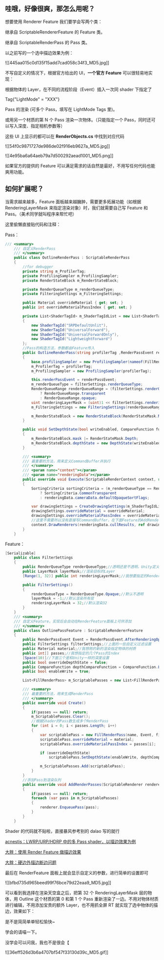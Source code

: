 

## 哇哦，好像很爽，那怎么用呢？

想要使用 Renderer Feature 我们要学会写两个类：

继承自 ScriptableRendererFeature 的 Feature 类。

继承自 ScriptableRenderPass 的 Pass 类。

以之前写的一个选中描边效果为例：

![[445aa015c0d135f15add7cad058c34f3_MD5.jpg]]


不写自定义的情况下，根据官方给出的 UI，**一个官方 Feature** 可以很轻易地实现：

根据物体的 Layer，在不同的流程阶段（Event）插入一次同 shader 下指定了

Tag{"LightMode" = "XXX"}

Pass 的渲染 (可多个 Pass，填写在 LightMode Tags 里)。

或用另一个材质的第 N 个 Pass 渲染一次物体。（只能指定一个 Pass，同时还可以写入深度、指定相机参数等）

这些 UI 上显示的都可以在 **RenderObjects.cs** 中找到对应代码

![[54f0c9871727de986de02f916eb9627a_MD5.jpg]]

![[4e95ba6a64aeb79a7d500292aead1001_MD5.png]]

如果官方的提供的 Feature 可以满足需求的话自然是最好，不用写任何代码也能爽用功能。

## 如何扩展呢？

当需求越来越多，Feature 面板越来越臃肿，需要更多拓展功能（如根据 RenderingLayerMask 来指定渲染对象）时，我们就需要自己写 Feature 和 Pass。（美术同学就叫程序来帮忙吧）

这里偷懒直接贴代码和注释：

Pass：

```cs
/// <summary>
    /// 自定义RenderPass
    /// </summary>
    public class OutlineRenderPass : ScriptableRenderPass
    {
        //for debugger
        private string m_ProfilerTag;
        private ProfilingSampler m_ProfilingSampler;
        private RenderStateBlock m_RenderStateBlock;

        private RenderQueueType m_renderQueueType;
        private FilteringSettings m_FilteringSettings;

        public Material overrideMaterial { get; set; }
        public int overrideMaterialPassIndex { get; set; }

        private List<ShaderTagId> m_ShaderTagIdList = new List<ShaderTagId>()
        {
            new ShaderTagId("SRPDefaultUnlit"),
            new ShaderTagId("UniversalForward"),
            new ShaderTagId("UniversalForwardOnly"),
            new ShaderTagId("LightweightForward")
        };
        //Pass的构造方法，参数都由Feature传入
        public OutlineRenderPass(string profilerTag ,RenderPassEvent renderPassEvent,FilterSettings filterSettings)
        {
            base.profilingSampler = new ProfilingSampler(nameof(FillRenderPass));
            m_ProfilerTag = profilerTag;
            m_ProfilingSampler = new ProfilingSampler(profilerTag);

            this.renderPassEvent = renderPassEvent;
            m_renderQueueType = filterSettings.renderQueueType;
            RenderQueueRange renderQueueRange = (filterSettings.renderQueueType == RenderQueueType.Transparent)
                ? RenderQueueRange.transparent
                : RenderQueueRange.opaque;
            uint renderingLayerMask = (uint)1 << filterSettings.renderingLayerMask - 1;
            m_FilteringSettings = new FilteringSettings(renderQueueRange, filterSettings.layerMask, renderingLayerMask);

            m_RenderStateBlock = new RenderStateBlock(RenderStateMask.Nothing);
        }

        public void SetDepthState(bool writeEnabled, CompareFunction function = CompareFunction.Less)
        {
            m_RenderStateBlock.mask |= RenderStateMask.Depth;
            m_RenderStateBlock.depthState = new DepthState(writeEnabled, function);
        }

        /// <summary>
        /// 最重要的方法，用来定义CommandBuffer并执行
        /// </summary>
        /// <param name="context"></param>
        /// <param name="renderingData"></param>
        public override void Execute(ScriptableRenderContext context, ref RenderingData renderingData)
        {
            SortingCriteria sortingCriteria = (m_renderQueueType == RenderQueueType.Transparent)
                ? SortingCriteria.CommonTransparent
                : renderingData.cameraData.defaultOpaqueSortFlags;

            var drawingSettings = CreateDrawingSettings(m_ShaderTagIdList, ref renderingData, sortingCriteria);
            drawingSettings.overrideMaterial = overrideMaterial;
            drawingSettings.overrideMaterialPassIndex = overrideMaterialPassIndex;
            //这里不需要所以没有直接写CommandBuffer，在下面Feature的AddRenderPasses加入了渲染队列，底层还是CB
            context.DrawRenderers(renderingData.cullResults, ref drawingSettings, ref m_FilteringSettings);
        }
    }
```

Feature：

```cs
[Serializable]
    public class FilterSettings
    {
        public RenderQueueType renderQueueType;//透明还是不透明，Unity定义的enum
        public LayerMask layerMask;//渲染目标的Layer
        [Range(1, 32)] public int renderingLayerMask;//我想要指定的RenderingLayerMask

        public FilterSettings()
        {
            renderQueueType = RenderQueueType.Opaque;//默认不透明
            layerMask = -1;//默认渲染所有层
            renderingLayerMask = 32;//默认渲染32
        }
    }
    /// <summary>
    /// 自定义Feature，实现后会自动在RenderFeature面板上可供添加
    /// </summary>
    public class OutlinePassFeature : ScriptableRendererFeature
    {
        public RenderPassEvent Event = RenderPassEvent.AfterRenderingOpaques;//和官方的一样用来表示什么时候插入Pass，默认在渲染完不透明物体后
        public FilterSettings filterSettings;//上面的一些自定义过滤设置
        public Material material;//我想用的新的渲染指定物体的材质
        public int[] passes;//我想指定的几个Pass的Index
        [Space(10)]//下面三个是和Unity一样的深度设置
        public bool overrideDepthState = false;
        public CompareFunction depthCompareFunction = CompareFunction.LessEqual;
        public bool enableWrite = true;

        List<FillRenderPass> m_ScriptablePasses = new List<FillRenderPass>(2);

        /// <summary>
        /// 最重要的方法，用来生成RenderPass
        /// </summary>
        public override void Create()
        {
            if(passes == null) return;
            m_ScriptablePasses.Clear();
            //根据Shader的Pass数生成多个RenderPass
            for (int i = 0; i < passes.Length; i++)
            {
                var scriptablePass = new FillRenderPass(name, Event, filterSettings);
                scriptablePass.overrideMaterial = material;
                scriptablePass.overrideMaterialPassIndex = passes[i];

                if (overrideDepthState)
                    scriptablePass.SetDepthState(enableWrite, depthCompareFunction);

                m_ScriptablePasses.Add(scriptablePass);
            }
        }
        //添加Pass到渲染队列
        public override void AddRenderPasses(ScriptableRenderer renderer, ref RenderingData renderingData)
        {
            if(passes == null) return;
            foreach (var pass in m_ScriptablePasses)
            {
                renderer.EnqueuePass(pass);
            }
        }
    }
```

Shader 的代码就不贴啦，直接暴风参考别的 dalao 写的就行

[acnestis：LWRP/URP/HDRP 中的多 Pass shader，以描边效果为例](https://zhuanlan.zhihu.com/p/354190065)

[大胖：使用 Render Feature 做描边效果](https://zhuanlan.zhihu.com/p/64138757)

[大胖：硬边外描边断边问题](https://zhuanlan.zhihu.com/p/130921684)

最后在 RenderFeature 面板上就会显示自定义的参数，进行简单的设置即可

![[bfbd735d965beed99f76bce79d22eaa9_MD5.jpg]]

可以看到我选择在渲染天空盒之后，把第 32 个 RenderingLayerMask 层的物体，用 Outline 这个材质的第 0 和第 1 个 Pass 重新渲染了一边。不用对物体材质进行编辑，不用添加宝贵的额外 Layer，也不用抓全屏 RT 就实现了选中物体的描边，效果如下：

是不是简简单单轻松愉快~

学会的请喵一下。

没学会可以问我，我也不是很会【

![[36eff526d3b6a4707bf547f33130d39c_MD5.gif]]